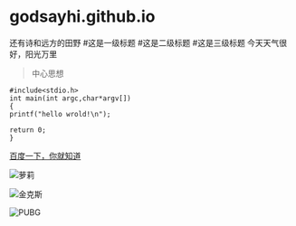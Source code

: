 # godsayhi.github.io
还有诗和远方的田野
#这是一级标题
#这是二级标题
#这是三级标题
今天天气很好，阳光万里

>中心思想
```
#include<stdio.h>
int main(int argc,char*argv[])
{
printf("hello wrold!\n");

return 0;
}
```
[百度一下，你就知道](http://www.baidu.com)

![萝莉](https://timgsa.baidu.com/timg?image&quality=80&size=b9999_10000&sec=1524390610397&di=3820c583fdbc059a40568c8fca3db0f9&imgtype=0&src=http%3A%2F%2Fwww.hinews.cn%2Fpic%2F0%2F15%2F17%2F69%2F15176950_756069.jpg)

![金克斯](https://timgsa.baidu.com/timg?image&quality=80&size=b9999_10000&sec=1524391659751&di=b08ac55e97fba3fb7f1d128431e08342&imgtype=0&src=http%3A%2F%2Fgame.people.com.cn%2FNMediaFile%2F2014%2F0508%2FMAIN201405081413000587099420315.jpg)

![PUBG](https://timgsa.baidu.com/timg?image&quality=80&size=b9999_10000&sec=1524986989&di=f9b35763b1d45bb2c4d3b911ea21f993&imgtype=jpg&er=1&src=http%3A%2F%2Fi0.hdslb.com%2Fbfs%2Farchive%2F9a9f489427a5b492f5b8e719fca1be75f3c6e107.jpg)
